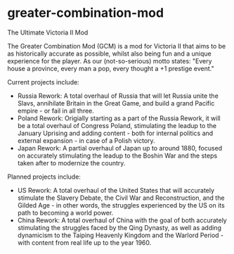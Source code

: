 # greater-combination-mod
 The Ultimate Victoria II Mod 

The Greater Combination Mod (GCM) is a mod for Victoria II that aims to be as historically accurate as possible, whilst also being fun and a unique experience for the player. As our (not-so-serious) motto states: "Every house a province, every man a pop, every thought a +1 prestige event."

Current projects include:
- Russia Rework: A total overhaul of Russia that will let Russia unite the Slavs, annihilate Britain in the Great Game, and build a grand Pacific empire - or fail in all three.
- Poland Rework: Origially starting as a part of the Russia Rework, it will be a total overhaul of Congress Poland, stimulating the leadup to the January Uprising and adding content - both for internal politics and external expansion - in case of a Polish victory.  
- Japan Rework: A partial overhaul of Japan up to around 1880, focused on accurately stimulating the leadup to the Boshin War and the steps taken after to modernize the country.

Planned projects include:
- US Rework: A total overhaul of the United States that will accurately stimulate the Slavery Debate, the Civil War and Reconstruction, and the Gilded Age - in other words, the struggles experienced by the US on its path to becoming a world power.
- China Rework: A total overhaul of China with the goal of both accurately stimulating the struggles faced by the Qing Dynasty, as well as adding dynamicism to the Taiping Heavenly Kingdom and the Warlord Period - with content from real life up to the year 1960.
